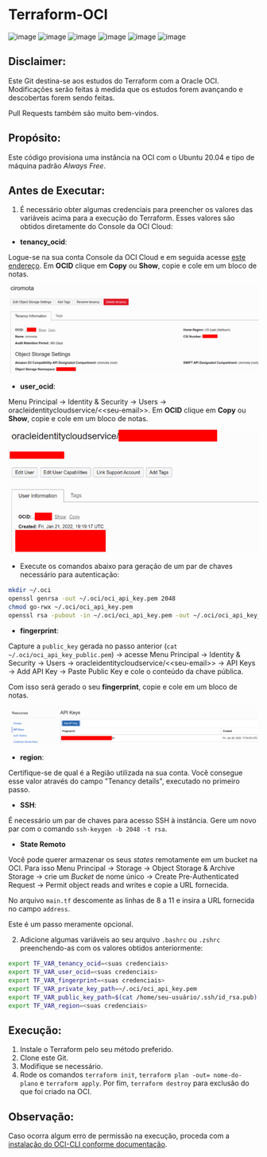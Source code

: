 # Terraform-OCI

![image](https://img.shields.io/badge/Oracle-F80000?style=for-the-badge&logo=oracle&logoColor=black) 
![image](https://img.shields.io/badge/terraform-%235835CC.svg?style=for-the-badge&logo=terraform&logoColor=white)
![image](https://img.shields.io/badge/Shell_Script-121011?style=for-the-badge&logo=gnu-bash&logoColor=white)
![image](https://img.shields.io/badge/Cent%20OS-262577?style=for-the-badge&logo=CentOS&logoColor=white)
![image](https://img.shields.io/badge/Red%20Hat-EE0000?style=for-the-badge&logo=redhat&logoColor=white)
![image](https://img.shields.io/badge/Ubuntu-E95420?style=for-the-badge&logo=ubuntu&logoColor=white)

## Disclaimer:

Este Git destina-se aos estudos do Terraform com a Oracle OCI. Modificações serão feitas à medida que os estudos forem avançando e descobertas forem sendo feitas.

Pull Requests também são muito bem-vindos.

## Propósito:

Este código provisiona uma instância na OCI com o Ubuntu 20.04 e tipo de máquina padrão _Always Free_.

## Antes de Executar:

1. É necessário obter algumas credenciais para preencher os valores das variáveis acima para a execução do Terraform. Esses valores são obtidos diretamente do Console da OCI Cloud:

- **tenancy_ocid**:

Logue-se na sua conta Console da OCI Cloud e em seguida acesse [este endereço](https://cloud.oracle.com/tenancy). Em **OCID** clique em **Copy** ou **Show**, copie e cole em um bloco de notas.

![](/images/tenancy.png)

- **user_ocid**:

Menu Principal -> Identity & Security -> Users -> 	oracleidentitycloudservice/\<<seu-email\>>. Em **OCID** clique em **Copy** ou **Show**, copie e cole em um bloco de notas.

![](/images/user.png)

- Execute os comandos abaixo para geração de um par de chaves necessário para autenticação:

```bash
mkdir ~/.oci
openssl genrsa -out ~/.oci/oci_api_key.pem 2048
chmod go-rwx ~/.oci/oci_api_key.pem
openssl rsa -pubout -in ~/.oci/oci_api_key.pem -out ~/.oci/oci_api_key_public.pem
```

- **fingerprint**:

Capture a `public_key` gerada no passo anterior (`cat ~/.oci/oci_api_key_public.pem`) -> acesse Menu Principal -> Identity & Security -> Users -> 	oracleidentitycloudservice/\<<seu-email\>> -> API Keys -> Add API Key -> Paste Public Key e cole o conteúdo da chave pública.

Com isso será gerado o seu **fingerprint**, copie e cole em um bloco de notas.

![](/images/fingerprint.png)

- **region**:

Certifique-se de qual é a Região utilizada na sua conta. Você consegue esse valor através do campo "Tenancy details", executado no primeiro passo.

- **SSH**:

É necessário um par de chaves para acesso SSH à instância. Gere um novo par com o comando `ssh-keygen -b 2048 -t rsa`.

- **State Remoto**

Você pode querer armazenar os seus *states* remotamente em um bucket na OCI. Para isso Menu Principal -> Storage -> Object Storage & Archive Storage -> crie um *Bucket* de nome único -> Create Pre-Authenticated Request -> Permit object reads and writes e copie a URL fornecida.

No arquivo `main.tf` descomente as linhas de 8 a 11 e insira a URL fornecida no campo `address`.

Este é um passo meramente opcional.

2. Adicione algumas variáveis ao seu arquivo `.bashrc` ou `.zshrc` preenchendo-as com os valores obtidos anteriormente:

```bash
export TF_VAR_tenancy_ocid=<suas credenciais>
export TF_VAR_user_ocid=<suas credenciais>
export TF_VAR_fingerprint=<suas credenciais>
export TF_VAR_private_key_path=~/.oci/oci_api_key.pem
export TF_VAR_public_key_path=$(cat /home/seu-usuário/.ssh/id_rsa.pub)
export TF_VAR_region=<suas credenciais>
```

## Execução:

1. Instale o Terraform pelo seu método preferido.
2. Clone este Git.
3. Modifique se necessário.
4. Rode os comandos `terraform init`, `terraform plan -out= nome-do-plano` e `terraform apply`. Por fim, `terraform destroy` para exclusão do que foi criado na OCI.

## Observação:

Caso ocorra algum erro de permissão na execução, proceda com a [instalação do OCI-CLI conforme documentação](https://www.oracle.com/br/technical-resources/articles/cloudcomp/utilizando-oci-cli-p1.html).